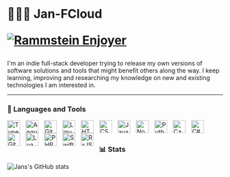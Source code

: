 # <p style="padding: 0; margin: 0;"><p>👨🏼‍💻 Jan-FCloud</p><a href="https://jans.dev"><img alt="Rammstein Enjoyer" title="Rammstein Enjoyer" src="https://custom-icon-badges.demolab.com/badge/-Rammstein%20Enjoyer-Blue?color=1c1c1c&style=for-the-badge&labelColor=C79600?style=for-the-badge&logoColor=white&logo=rammstein_logo_white_png"/></a></p></p>
<p></p>
I'm an indie full-stack developer trying to release my own versions of software solutions and tools that might benefit others along the way. I keep learning, improving and researching my knowledge on new and existing technologies I am interested in.

---

### 🧰 Languages and Tools

<img align="left" alt="TypeScript" width="30px" style="padding-right:10px;" src="https://cdn.jsdelivr.net/gh/devicons/devicon/icons/typescript/typescript-plain.svg" />
<img align="left" alt="Angular" width="30px" style="padding-right:10px;" src="https://cdn.jsdelivr.net/gh/devicons/devicon/icons/angularjs/angularjs-plain.svg" />
<img align="left" alt="Git" width="30px" style="padding-right:10px;" src="https://cdn.jsdelivr.net/gh/devicons/devicon/icons/git/git-original.svg" />
<img align="left" alt="Linux" width="30px" style="padding-right:10px;" src="https://cdn.jsdelivr.net/gh/devicons/devicon/icons/linux/linux-original.svg" />
<img align="left" alt="HTML" width="30px" style="padding-right:10px;" src="https://cdn.jsdelivr.net/gh/devicons/devicon/icons/html5/html5-plain.svg" />
<img align="left" alt="CSS" width="30px" style="padding-right:10px;" src="https://cdn.jsdelivr.net/gh/devicons/devicon/icons/css3/css3-plain.svg" />
<img align="left" alt="JavaScript" width="30px" style="padding-right:10px;" src="https://cdn.jsdelivr.net/gh/devicons/devicon/icons/javascript/javascript-plain.svg" />
<img align="left" alt="NodeJS" width="30px" style="padding-right:10px;" src="https://cdn.jsdelivr.net/gh/devicons/devicon/icons/nodejs/nodejs-original.svg" />
<img align="left" alt="Python" width="30px" style="padding-right:10px;" src="https://cdn.jsdelivr.net/gh/devicons/devicon/icons/python/python-plain.svg" />
<img align="left" alt="C++" width="30px" style="padding-right:10px;" src="https://cdn.jsdelivr.net/gh/devicons/devicon/icons/cplusplus/cplusplus-original.svg" />
<img align="left" alt="C#" width="30px" style="padding-right:10px;" src="https://cdn.jsdelivr.net/gh/devicons/devicon/icons/csharp/csharp-original.svg" />
<img align="left" alt="GitHub" width="30px" style="padding-right:10px;" src="https://cdn.jsdelivr.net/gh/devicons/devicon/icons/github/github-original.svg" />
<img align="left" alt="Lua" width="30px" style="padding-right:10px;" src="https://cdn.jsdelivr.net/gh/devicons/devicon/icons/lua/lua-original-wordmark.svg" />
<img align="left" alt="PHP" width="30px" style="padding-right:10px;" src="https://cdn.jsdelivr.net/gh/devicons/devicon/icons/php/php-original.svg" />
<img align="left" alt="Swift" width="30px" style="padding-right:10px;" src="https://cdn.jsdelivr.net/gh/devicons/devicon/icons/swift/swift-original.svg" />
<img align="left" alt="RxJS" width="30px" style="padding-right:10px;" src="https://cdn.worldvectorlogo.com/logos/rxjs-1.svg" />
<br />

#


### 📊 Stats

![Jans's GitHub stats](https://stats.jans.dev/api?username=jan-fcloud&show_icons=true&theme=dracula)


<!-- This one is broken :( ![GitHub Streak](https://streak-stats.demolab.com?user=jan-fcloud&theme=dracula&border_radius=4.5) -->

<!-- ![Top Langs](https://github-readme-stats.vercel.app/api/top-langs/?username=jan-fcloud&layout=compact) -->

#
<!--
<details>
 <summary><h3>ℹ️ How did I even get here?</h3></summary>
   Add a summary here later :)

[website]: https://jans.dev
[discord]: https://discordlookup.com/user/246709166767341568
-->
